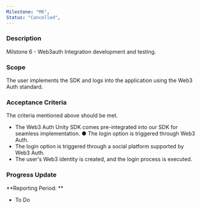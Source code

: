 ```yaml
---
Milestone: "M6",
Status: "Cancelled",
---
```

<!--lang:en--> 
### Description

Milstone 6 - Web3auth Integration development and testing.  

### Scope
The user implements the SDK and logs into the application using the Web3 Auth standard. 

### Acceptance Criteria

The criteria mentioned above should be met. 
- The Web3 Auth Unity SDK comes pre-integrated into our SDK for seamless implementation. ● The login option is triggered through Web3 Auth. 
- The login option is triggered through a social platform supported by Web3 Auth. 
- The user's Web3 identity is created, and the login process is executed. 


### Progress Update

**Reporting Period: **
- To Do
